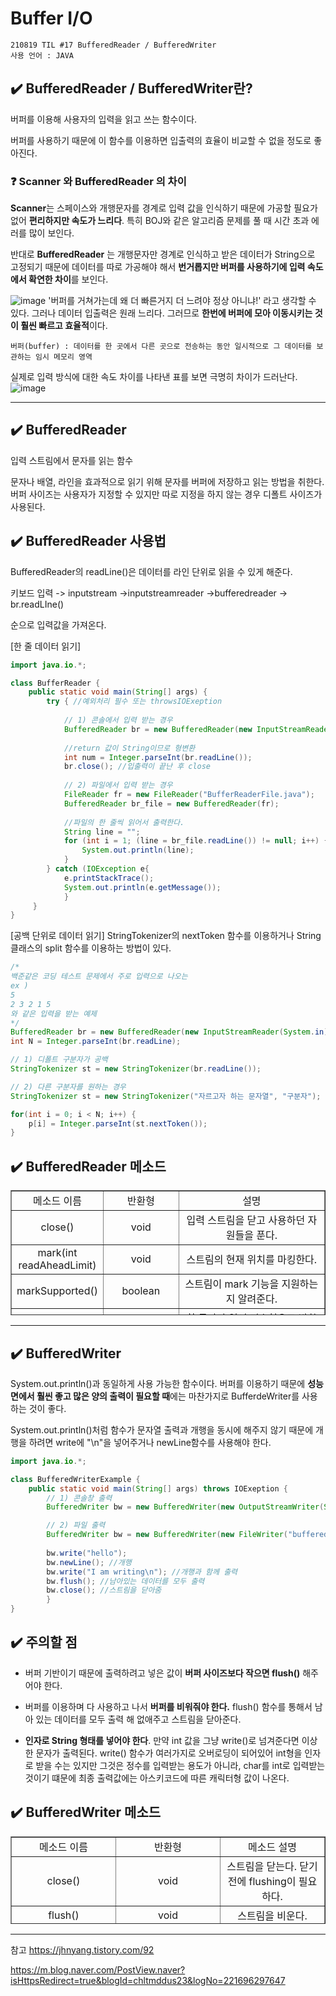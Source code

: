 # Buffer I/O
```
210819 TIL #17 BufferedReader / BufferedWriter
사용 언어 : JAVA
```
## ✔️ BufferedReader / BufferedWriter란?
버퍼를 이용해 사용자의 입력을 읽고 쓰는 함수이다.

버퍼를 사용하기 때문에 이 함수를 이용하면 입출력의 효율이 비교할 수 없을 정도로 좋아진다.

### ❓ Scanner 와 BufferedReader 의 차이
 **Scanner**는 스페이스와 개행문자를 경계로 입력 값을 인식하기 때문에 가공할 필요가 없어 **편리하지만 속도가 느리다**. 특히 BOJ와 같은 알고리즘 문제를 풀 때 시간 초과 에러를 많이 보인다. 
 
 반대로 **BufferedReader** 는 개행문자만 경계로 인식하고 받은 데이터가 String으로 고정되기 때문에 데이터를 따로 가공해야 해서 **번거롭지만 버퍼를 사용하기에 입력 속도에서 확연한 차이**를 보인다.

 ![image](https://user-images.githubusercontent.com/78305431/129995440-5871107e-3e7f-4eda-9731-29d71ef8a3cf.png)
'버퍼를 거쳐가는데 왜 더 빠른거지 더 느려야 정상 아니냐!' 라고 생각할 수 있다. 그러나 데이터 입출력은 원래 느리다. 그러므로 **한번에 버퍼에 모아 이동시키는 것이 훨씬 빠르고 효율적**이다.
```
버퍼(buffer) : 데이터를 한 곳에서 다른 곳으로 전송하는 동안 일시적으로 그 데이터를 보관하는 임시 메모리 영역
```

실제로 입력 방식에 대한 속도 차이를 나타낸 표를 보면 극명히 차이가 드러난다.
![image](https://user-images.githubusercontent.com/78305431/129995516-20b0e73b-f0b7-4b0a-871c-8d218795d54c.png)

***

## ✔️ BufferedReader 
입력 스트림에서 문자를 읽는 함수

문자나 배열, 라인을 효과적으로 읽기 위해 문자를 버퍼에 저장하고 읽는 방법을 취한다. 버퍼 사이즈는 사용자가 지정할 수 있지만 따로 지정을 하지 않는 경우 디폴트 사이즈가 사용된다.

## ✔️ BufferedReader 사용법
BufferedReader의 readLine()은 데이터를 라인 단위로 읽을 수 있게 해준다.

키보드 입력 -> inputstream ->inputstreamreader ->bufferedreader -> br.readLIne() 

순으로 입력값을 가져온다.

[한 줄 데이터 읽기]
```java
import java.io.*;

class BufferReader {
	public static void main(String[] args) {
    	try { //예외처리 필수 또는 throwsIOExeption 
        	
            // 1) 콘솔에서 입력 받는 경우
            BufferedReader br = new BufferedReader(new InputStreamReader(System.in));
            
            //return 값이 String이므로 형변환
            int num = Integer.parseInt(br.readLine());
            br.close(); //입출력이 끝난 후 close
            
            // 2) 파일에서 입력 받는 경우
            FileReader fr = new FileReader("BufferReaderFile.java");
            BufferedReader br_file = new BufferedReader(fr);
            
            //파일의 한 줄씩 읽어서 출력한다.
         	String line = "";
            for (int i = 1; (line = br_file.readLine()) != null; i++) {
            	System.out.println(line);
            }
        } catch (IOException e{
        	e.printStackTrace();
            System.out.println(e.getMessage());
         	}
     }
}
```

[공백 단위로 데이터 읽기]
StringTokenizer의 nextToken 함수를 이용하거나 String 클래스의 split 함수를 이용하는 방법이 있다.
```java
/*
백준같은 코딩 테스트 문제에서 주로 입력으로 나오는
ex )
5
2 3 2 1 5
와 같은 입력을 받는 예제 
*/
BufferedReader br = new BufferedReader(new InputStreamReader(System.in));
int N = Integer.parseInt(br.readLine);

// 1) 디폴트 구분자가 공백
StringTokenizer st = new StringTokenizer(br.readLine());

// 2) 다른 구분자를 원하는 경우
StringTokenizer st = new StringTokenizer("자르고자 하는 문자열", "구분자");

for(int i = 0; i < N; i++) {
	p[i] = Integer.parseInt(st.nextToken());
}
```
## ✔️ BufferedReader 메소드
<table style="border-collapse: collapse; width: 100%; height: 200px;" border="1" data-ke-align="alignLeft" data-ke-style="style15">
<tbody>
<tr style="height: 20px;">
<td style="width: 25%; text-align: center; height: 20px;">메소드 이름</td>
<td style="width: 25%; text-align: center; height: 20px;">반환형</td>
<td style="width: 50%; text-align: center; height: 20px;">설명</td>
</tr>
<tr style="height: 20px;">
<td style="width: 25%; text-align: center; height: 20px;">close()</td>
<td style="width: 25%; text-align: center; height: 20px;">void</td>
<td style="width: 50%; text-align: center; height: 20px;">입력 스트림을 닫고 사용하던 자원들을 푼다.</td>
</tr>
<tr style="height: 20px;">
<td style="width: 25%; text-align: center; height: 20px;">mark(int readAheadLimit)</td>
<td style="width: 25%; text-align: center; height: 20px;">void</td>
<td style="width: 50%; text-align: center; height: 20px;">스트림의 현재 위치를 마킹한다.</td>
</tr>
<tr style="height: 20px;">
<td style="width: 25%; text-align: center; height: 20px;">markSupported()</td>
<td style="width: 25%; text-align: center; height: 20px;">boolean</td>
<td style="width: 50%; text-align: center; height: 20px;">스트림이 mark 기능을 지원하는지 알려준다.</td>
</tr>
<tr style="height: 20px;">
<td style="width: 25%; text-align: center; height: 20px;">read()</td>
<td style="width: 25%; text-align: center; height: 20px;">int</td>
<td style="width: 50%; text-align: center; height: 20px;">한 글자만 읽어 정수형으로 반환한다. String으로 읽기 때문에 3을 입력해도 '3' 으로 읽기 때문에 (int)'3' = 51을 반환한다.</td>
</tr>
<tr style="height: 20px;">
<td style="width: 25%; text-align: center; height: 20px;">read(char[] cbuf, int offset, int length)</td>
<td style="width: 25%; text-align: center; height: 20px;">int</td>
<td style="width: 50%; text-align: center; height: 20px;">cbuf의 offset 위치부터 length길이만큼 문자를 스트림으로부터 읽어온다.</td>
</tr>
<tr style="height: 20px;">
<td style="width: 25%; text-align: center; height: 20px;">readLine()</td>
<td style="width: 25%; text-align: center; height: 20px;">String</td>
<td style="width: 50%; text-align: center; height: 20px;">한 줄을 읽어 String으로 반환한다.</td>
</tr>
<tr style="height: 20px;">
<td style="width: 25%; text-align: center; height: 20px;">ready()</td>
<td style="width: 25%; text-align: center; height: 20px;">boolean</td>
<td style="width: 50%; text-align: center; height: 20px;">입력 스트림이 사용할 준비가 되어있는지 확인해준다.</td>
</tr>
<tr style="height: 20px;">
<td style="width: 25%; text-align: center; height: 20px;">reset()</td>
<td style="width: 25%; text-align: center; height: 20px;">void</td>
<td style="width: 50%; text-align: center; height: 20px;">마킹이 있으면 그 위치부터 다시 시작, 그렇지 않으면 처음부터 다시 시작한다.</td>
</tr>
<tr style="height: 20px;">
<td style="width: 25%; text-align: center; height: 20px;">skip(long n)</td>
<td style="width: 25%; text-align: center; height: 20px;">long</td>
<td style="width: 50%; text-align: center; height: 20px;">n개의 문자를 건너띈다.</td>
</tr>
</tbody>
</table>

***

## ✔️ BufferedWriter
System.out.println()과 동일하게 사용 가능한 함수이다. 버퍼를 이용하기 때문에 **성능면에서 훨씬 좋고 많은 양의 출력이 필요할 때**에는 마찬가지로 BufferdeWriter를 사용하는 것이 좋다.

System.out.println()처럼 함수가 문자열 출력과 개행을 동시에 해주지 않기 때문에 개행을 하려면 write에 "\n"을 넣어주거나 newLine함수를 사용해야 한다.
```java
import java.io.*;

class BufferedWriterExample {
	public static void main(String[] args) throws IOExeption {
        // 1) 콘솔창 출력
        BufferedWriter bw = new BufferedWriter(new OutputStreamWriter(System.out));

        // 2) 파일 출력
    	BufferedWriter bw = new BufferedWriter(new FileWriter("bufferedWriter.txt"));
        
        bw.write("hello");
        bw.newLine(); //개행
        bw.write("I am writing\n"); //개행과 함께 출력
        bw.flush(); //남아있는 데이터를 모두 출력
        bw.close(); //스트림을 닫아줌
        }
}
```

## ✔️ 주의할 점
- 버퍼 기반이기 때문에 출력하려고 넣은 값이 **버퍼 사이즈보다 작으면 flush()** 해주어야 한다.

- 버퍼를 이용하며 다 사용하고 나서 **버퍼를 비워줘야 한다.**  flush() 함수를 통해서 남아 있는 데이터를 모두 출력 해 없애주고 스트림을 닫아준다.

- **인자로 String 형태를 넣어야 한다**. 만약 int 값을 그냥 write()로 넘겨준다면 이상한 문자가 출력된다. write() 함수가 여러가지로 오버로딩이 되어있어 int형을 인자로 받을 수는 있지만 그것은 정수를 입력받는 용도가 아니라, char를 int로 입력받는 것이기 떄문에 최종 출력값에는 아스키코드에 따른 캐릭터형 값이 나온다.

## ✔️ BufferedWriter 메소드
<table style="border-collapse: collapse; width: 100%; height: 140px;" border="1" data-ke-align="alignLeft" data-ke-style="style15">
<tbody>
<tr style="height: 20px;">
<td style="width: 33.3333%; text-align: center; height: 20px;">메소드 이름</td>
<td style="width: 33.3333%; text-align: center; height: 20px;">반환형</td>
<td style="width: 33.3333%; text-align: center; height: 20px;">메소드 설명</td>
</tr>
<tr style="height: 20px;">
<td style="width: 33.3333%; text-align: center; height: 20px;">close()</td>
<td style="width: 33.3333%; text-align: center; height: 20px;">void</td>
<td style="width: 33.3333%; text-align: center; height: 20px;">스트림을 닫는다. 닫기 전에 flushing이 필요하다.</td>
</tr>
<tr style="height: 20px;">
<td style="width: 33.3333%; text-align: center; height: 20px;">flush()</td>
<td style="width: 33.3333%; text-align: center; height: 20px;">void</td>
<td style="width: 33.3333%; text-align: center; height: 20px;">스트림을 비운다.</td>
</tr>
<tr style="height: 20px;">
<td style="width: 33.3333%; text-align: center; height: 20px;">newLine()</td>
<td style="width: 33.3333%; text-align: center; height: 20px;">void</td>
<td style="width: 33.3333%; text-align: center; height: 20px;">개행 문자 역할을 한다.</td>
</tr>
<tr style="height: 20px;">
<td style="width: 33.3333%; text-align: center; height: 20px;">write(char[] cbuf, int offset, int length)</td>
<td style="width: 33.3333%; text-align: center; height: 20px;">void</td>
<td style="width: 33.3333%; text-align: center; height: 20px;">버퍼 offset의 위치부터 length 크기만큼 write를 쓴다.</td>
</tr>
<tr style="height: 20px;">
<td style="width: 33.3333%; text-align: center; height: 20px;">write(int c)</td>
<td style="width: 33.3333%; text-align: center; height: 20px;">void</td>
<td style="width: 33.3333%; text-align: center; height: 20px;">한 글자를 쓴다.</td>
</tr>
<tr style="height: 20px;">
<td style="width: 33.3333%; text-align: center; height: 20px;">write(String s, int offset, int length)</td>
<td style="width: 33.3333%; text-align: center; height: 20px;">void</td>
<td style="width: 33.3333%; text-align: center; height: 20px;">문자열에서 offset부터 length 크기만큼 write를 쓴다.</td>
</tr>
</tbody>
</table>

***
참고 
https://jhnyang.tistory.com/92

https://m.blog.naver.com/PostView.naver?isHttpsRedirect=true&blogId=chltmddus23&logNo=221696297647 